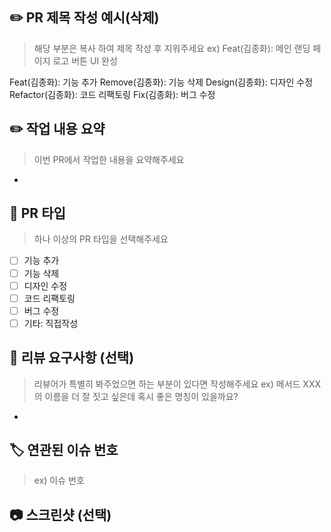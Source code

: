 ## ✏️ PR 제목 작성 예시(삭제)

> 해당 부분은 복사 하여 제목 작성 후 지워주세요
> ex) Feat(김종화): 메인 랜딩 페이지 로고 버튼 UI 완성

Feat(김종화): 기능 추가
Remove(김종화): 기능 삭제
Design(김종화): 디자인 수정
Refactor(김종화): 코드 리팩토링
Fix(김종화): 버그 수정

## ✏️ 작업 내용 요약

> 이번 PR에서 작업한 내용을 요약해주세요

-

## 📝 PR 타입

> 하나 이상의 PR 타입을 선택해주세요

- [ ] 기능 추가
- [ ] 기능 삭제
- [ ] 디자인 수정
- [ ] 코드 리팩토링
- [ ] 버그 수정
- [ ] 기타: 직접작성

## 💬 리뷰 요구사항 (선택)

> 리뷰어가 특별히 봐주었으면 하는 부분이 있다면 작성해주세요
> ex) 메서드 XXX의 이름을 더 잘 짓고 싶은데 혹시 좋은 명칭이 있을까요?

-

## 🏷️ 연관된 이슈 번호

> ex) 이슈 번호

## 📷 스크린샷 (선택)
